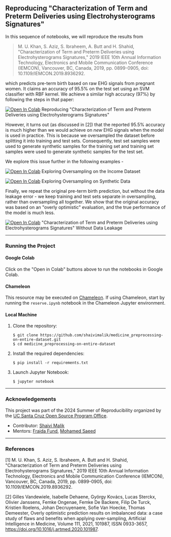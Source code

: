 ## Reproducing "Characterization of Term and Preterm Deliveries using Electrohysterograms Signatures"

In this sequence of notebooks, we will reproduce the results from 

> M. U. Khan, S. Aziz, S. Ibraheem, A. Butt and H. Shahid, "Characterization of Term and Preterm Deliveries using Electrohysterograms Signatures," 2019 IEEE 10th Annual Information Technology, Electronics and Mobile Communication Conference (IEMCON), Vancouver, BC, Canada, 2019, pp. 0899-0905, doi: 10.1109/IEMCON.2019.8936292.

which predicts pre-term birth based on raw EHG signals from pregnant women. It claims an accuracy of 95.5% on the test set using an SVM classifier with RBF kernel. We achieve a similar high accuracy (97%) by following the steps in that paper:

[![Open In Colab](https://colab.research.google.com/assets/colab-badge.svg)](https://colab.research.google.com/github/shaivimalik/medicine_preprocessing-on-entire-dataset/blob/main/notebooks/Reproducing_Original_Result.ipynb) Reproducing "Characterization of Term and Preterm Deliveries using Electrohysterograms Signatures"

However, it turns out (as discussed in [2]) that the reported 95.5% accuracy is much higher than we would achieve on *new* EHG signals when the model is used in practice. This is because we oversampled the dataset before splitting it into training and test sets. Consequently, test set samples were used to generate synthetic samples for the training set and training set samples were used to generate synthetic samples for the test set.

We explore this issue further in the following examples - 

[![Open In Colab](https://colab.research.google.com/assets/colab-badge.svg)](https://colab.research.google.com/github/shaivimalik/medicine_preprocessing-on-entire-dataset/blob/main/notebooks/Exploring_Oversampling-Adult.ipynb) Exploring Oversampling on the Income Dataset

[![Open In Colab](https://colab.research.google.com/assets/colab-badge.svg)](https://colab.research.google.com/github/shaivimalik/medicine_preprocessing-on-entire-dataset/blob/main/notebooks/Exploring_Oversampling-Synthetic.ipynb) Exploring Oversampling on Synthetic Data
 
Finally, we repeat the original pre-term birth prediction, but without the data leakage error - we keep training and test sets separate in oversampling, rather than oversampling all together. We show that the original accuracy was based on an "overly optimistic" evaluation, and the true performance of the model is much less.

[![Open In Colab](https://colab.research.google.com/assets/colab-badge.svg)](https://colab.research.google.com/github/shaivimalik/medicine_preprocessing-on-entire-dataset/blob/main/notebooks/Correcting_Original_Result.ipynb) "Characterization of Term and Preterm Deliveries using Electrohysterograms Signatures" Without Data Leakage

---

### Running the Project

#### Google Colab

Click on the "Open in Colab" buttons above to run the notebooks in Google Colab.

#### Chameleon

This resource may be executed on [Chameleon](https://chameleoncloud.org/). If using Chameleon, start by running the `reserve.ipynb` notebook in the Chameleon Jupyter environment.

#### Local Machine

1. Clone the repository:
   ```
   $ git clone https://github.com/shaivimalik/medicine_preprocessing-on-entire-dataset.git
   $ cd medicine_preprocessing-on-entire-dataset
   ```

2. Install the required dependencies:
   ```
   $ pip install -r requirements.txt
   ```

3. Launch Jupyter Notebook:
   ```
   $ jupyter notebook
   ```

---


### Acknowledgements

This project was part of the 2024 Summer of Reproducibility organized by the [UC Santa Cruz Open Source Program Office](https://ucsc-ospo.github.io/).

* Contributor: [Shaivi Malik](https://github.com/shaivimalik)
* Mentors: [Fraida Fund](https://github.com/ffund), [Mohamed Saeed](https://github.com/mohammed183)

---

### References

[1] M. U. Khan, S. Aziz, S. Ibraheem, A. Butt and H. Shahid, "Characterization of Term and Preterm Deliveries using Electrohysterograms Signatures," 2019 IEEE 10th Annual Information Technology, Electronics and Mobile Communication Conference (IEMCON), Vancouver, BC, Canada, 2019, pp. 0899-0905, doi: 10.1109/IEMCON.2019.8936292.

[2] Gilles Vandewiele, Isabelle Dehaene, György Kovács, Lucas Sterckx, Olivier Janssens, Femke Ongenae, Femke De Backere, Filip De Turck, Kristien Roelens, Johan Decruyenaere, Sofie Van Hoecke, Thomas Demeester, Overly optimistic prediction results on imbalanced data: a case study of flaws and benefits when applying over-sampling, Artificial Intelligence in Medicine, Volume 111, 2021, 101987, ISSN 0933-3657, https://doi.org/10.1016/j.artmed.2020.101987.
